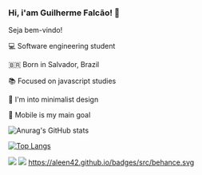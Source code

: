### Hi, i'am Guilherme Falcão! 👋

Seja bem-vindo!


💻 Software engineering student 

🇧🇷  Born in Salvador, Brazil <br>

📚 Focused on javascript studies <br>

🎨 I'm into minimalist design <br>

   📱 Mobile is my main goal 
   <p> </p>

![Anurag's GitHub stats](https://github-readme-stats.vercel.app/api?username=guilhermefcs7&show_icons=true&theme=radical) 

[![Top Langs](https://github-readme-stats.vercel.app/api/top-langs/?username=guilhermefcs7&langs_count=8)](https://github.com/guilhermefcs7/github-readme-stats)

[<img src="https://img.shields.io/badge/linkedin-%230077B5.svg?&style=for-the-badge&logo=linkedin&logoColor=white" />](https://www.linkedin.com/in/guilherme-falcão-580718208/) 
[<img src = "https://img.shields.io/badge/instagram-%23E4405F.svg?&style=for-the-badge&logo=instagram&logoColor=white">](https://www.instagram.com/guilhermefcs_/)
https://aleen42.github.io/badges/src/behance.svg


